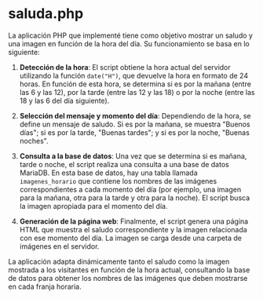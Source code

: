 # saluda.php

La aplicación PHP que implementé tiene como objetivo mostrar un saludo y una imagen en función de la hora del día. Su funcionamiento se basa en lo siguiente:

1. **Detección de la hora**: El script obtiene la hora actual del servidor utilizando la función `date("H")`, que devuelve la hora en formato de 24 horas. En función de esta hora, se determina si es por la mañana (entre las 6 y las 12), por la tarde (entre las 12 y las 18) o por la noche (entre las 18 y las 6 del día siguiente).

2. **Selección del mensaje y momento del día**: Dependiendo de la hora, se define un mensaje de saludo. Si es por la mañana, se muestra "Buenos días"; si es por la tarde, "Buenas tardes"; y si es por la noche, "Buenas noches".

3. **Consulta a la base de datos**: Una vez que se determina si es mañana, tarde o noche, el script realiza una consulta a una base de datos MariaDB. En esta base de datos, hay una tabla llamada `imagenes_horario` que contiene los nombres de las imágenes correspondientes a cada momento del día (por ejemplo, una imagen para la mañana, otra para la tarde y otra para la noche). El script busca la imagen apropiada para el momento del día.

4. **Generación de la página web**: Finalmente, el script genera una página HTML que muestra el saludo correspondiente y la imagen relacionada con ese momento del día. La imagen se carga desde una carpeta de imágenes en el servidor.

La aplicación adapta dinámicamente tanto el saludo como la imagen mostrada a los visitantes en función de la hora actual, consultando la base de datos para obtener los nombres de las imágenes que deben mostrarse en cada franja horaria.
